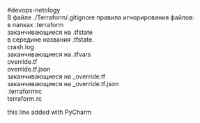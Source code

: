 #devops-netology  
В файле ./Terraform/.gitignore правила игнорирования файлов:  
в папках .terraform  
заканчивающиеся на .tfstate  
в середине названия .tfstate.  
crash.log  
заканчивающиеся на .tfvars  
override.tf  
override.tf.json  
заканчивающиеся на _override.tf  
заканчивающиеся на  _override.tf.json  
.terraformrc  
terraform.rc  

this line added with PyCharm